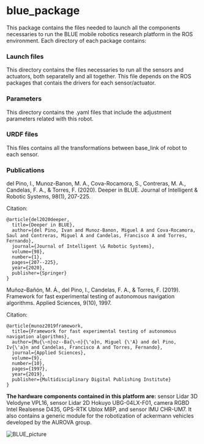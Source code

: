# blue_package
This package contains the files needed to launch all the components necessaries to run the BLUE mobile robotics research platform in the ROS environment. Each directory of each package contains:

### Launch files
This directory contains the files necessaries to run all the sensors and actuators, both separatelly and all together. This file depends on the ROS packages that contais the drivers for each sensor/actuator.

### Parameters
This directory contains the .yaml files that include the adjustment parameters related with this robot.

### URDF files
This files contains all the transformations between base_link of robot to each sensor.

### Publications
del Pino, I., Munoz-Banon, M. A., Cova-Rocamora, S., Contreras, M. A., Candelas, F. A., & Torres, F. (2020). Deeper in BLUE. Journal of Intelligent & Robotic Systems, 98(1), 207-225.

Citation:
``` 
@article{del2020deeper,
  title={Deeper in BLUE},
  author={del Pino, Ivan and Munoz-Banon, Miguel A and Cova-Rocamora, Saul and Contreras, Miguel A and Candelas, Francisco A and Torres, Fernando},
  journal={Journal of Intelligent \& Robotic Systems},
  volume={98},
  number={1},
  pages={207--225},
  year={2020},
  publisher={Springer}
}
``` 

Muñoz–Bañón, M. Á., del Pino, I., Candelas, F. A., & Torres, F. (2019). Framework for fast experimental testing of autonomous navigation algorithms. Applied Sciences, 9(10), 1997.

Citation:
``` 
@article{munoz2019framework,
  title={Framework for fast experimental testing of autonomous navigation algorithms},
  author={Mu{\~n}oz--Ba{\~n}{\'o}n, Miguel {\'A} and del Pino, Iv{\'a}n and Candelas, Francisco A and Torres, Fernando},
  journal={Applied Sciences},
  volume={9},
  number={10},
  pages={1997},
  year={2019},
  publisher={Multidisciplinary Digital Publishing Institute}
}
```

**The hardware components contained in this platform are:** sensor Lidar 3D Velodyne  VPL16, sensor Lidar 2D Hokuyo UBG-04LX-F01, camera  RGBD Intel Realsense D435, GPS-RTK Ublox M8P, and sensor IMU CHR-UM7. It also contains a generic module for the robotization of ackermann vehicles developed by the AUROVA group.

![BLUE_picture](/robot_blue/images/blue.jpg)
